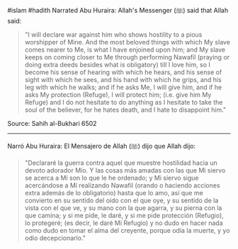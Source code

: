 #islam #hadith 
Narrated Abu Huraira: Allah's Messenger (ﷺ) said that Allah said:

> "I will declare war against him who shows hostility to a pious worshipper of Mine. And the most beloved things with which My slave comes nearer to Me, is what I have enjoined upon him; and My slave keeps on coming closer to Me through performing Nawafil (praying or doing extra deeds besides what is obligatory) till I love him, so I become his sense of hearing with which he hears, and his sense of sight with which he sees, and his hand with which he grips, and his leg with which he walks; and if he asks Me, I will give him, and if he asks My protection (Refuge), I will protect him; (i.e. give him My Refuge) and I do not hesitate to do anything as I hesitate to take the soul of the believer, for he hates death, and I hate to disappoint him."

Source: Sahih al-Bukhari 6502

<hr>

Narró Abu Huraira: El Mensajero de Allah (ﷺ) dijo que Allah dijo:

> "Declararé la guerra contra aquel que muestre hostilidad hacia un devoto adorador Mío. Y las cosas más amadas con las que Mi siervo se acerca a Mí son lo que le he ordenado; y Mi siervo sigue acercándose a Mí realizando Nawafil (orando o haciendo acciones extra además de lo obligatorio) hasta que lo amo, así que me convierto en su sentido del oído con el que oye, y su sentido de la vista con el que ve, y su mano con la que agarra, y su pierna con la que camina; y si me pide, le daré, y si me pide protección (Refugio), lo protegeré; (es decir, le daré Mi Refugio) y no dudo en hacer nada como dudo en tomar el alma del creyente, porque odia la muerte, y yo odio decepcionarlo."